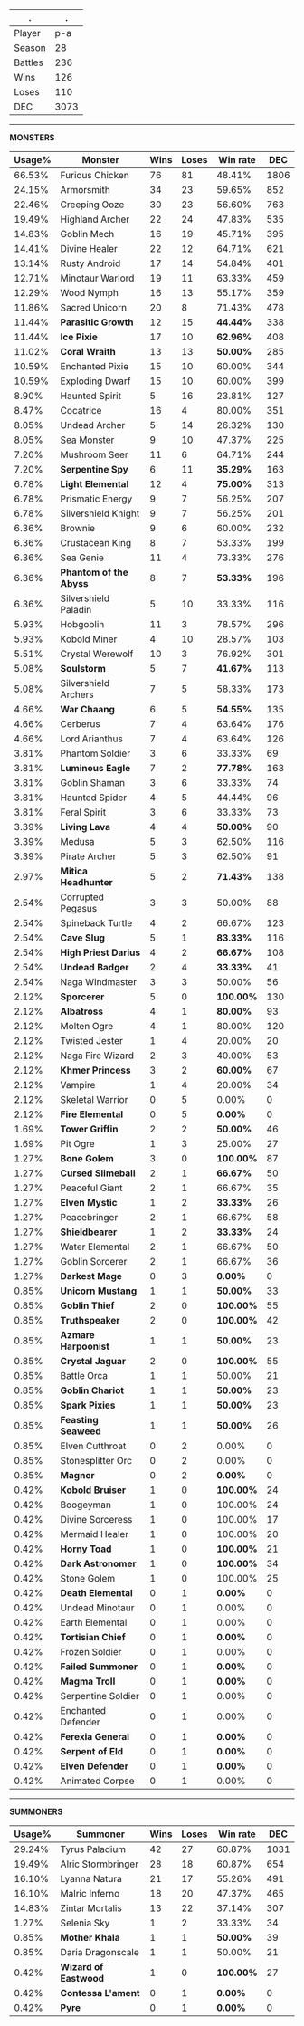 .|.
|-|-
Player|p-a
Season|28
Battles|236
Wins|126
Loses|110
DEC|3073

---
**MONSTERS**

Usage%|Monster|Wins|Loses|Win rate|DEC|
-|-|-|-|-|-|
66.53%|Furious Chicken|76|81|48.41%|1806|
24.15%|Armorsmith|34|23|59.65%|852|
22.46%|Creeping Ooze|30|23|56.60%|763|
19.49%|Highland Archer|22|24|47.83%|535|
14.83%|Goblin Mech|16|19|45.71%|395|
14.41%|Divine Healer|22|12|64.71%|621|
13.14%|Rusty Android|17|14|54.84%|401|
12.71%|Minotaur Warlord|19|11|63.33%|459|
12.29%|Wood Nymph|16|13|55.17%|359|
11.86%|Sacred Unicorn|20|8|71.43%|478|
11.44%|**Parasitic Growth**|12|15|**44.44%**|338|
11.44%|**Ice Pixie**|17|10|**62.96%**|408|
11.02%|**Coral Wraith**|13|13|**50.00%**|285|
10.59%|Enchanted Pixie|15|10|60.00%|344|
10.59%|Exploding Dwarf|15|10|60.00%|399|
8.90%|Haunted Spirit|5|16|23.81%|127|
8.47%|Cocatrice|16|4|80.00%|351|
8.05%|Undead Archer|5|14|26.32%|130|
8.05%|Sea Monster|9|10|47.37%|225|
7.20%|Mushroom Seer|11|6|64.71%|244|
7.20%|**Serpentine Spy**|6|11|**35.29%**|163|
6.78%|**Light Elemental**|12|4|**75.00%**|313|
6.78%|Prismatic Energy|9|7|56.25%|207|
6.78%|Silvershield Knight|9|7|56.25%|201|
6.36%|Brownie|9|6|60.00%|232|
6.36%|Crustacean King|8|7|53.33%|199|
6.36%|Sea Genie|11|4|73.33%|276|
6.36%|**Phantom of the Abyss**|8|7|**53.33%**|196|
6.36%|Silvershield Paladin|5|10|33.33%|116|
5.93%|Hobgoblin|11|3|78.57%|296|
5.93%|Kobold Miner|4|10|28.57%|103|
5.51%|Crystal Werewolf|10|3|76.92%|301|
5.08%|**Soulstorm**|5|7|**41.67%**|113|
5.08%|Silvershield Archers|7|5|58.33%|173|
4.66%|**War Chaang**|6|5|**54.55%**|135|
4.66%|Cerberus|7|4|63.64%|176|
4.66%|Lord Arianthus|7|4|63.64%|126|
3.81%|Phantom Soldier|3|6|33.33%|69|
3.81%|**Luminous Eagle**|7|2|**77.78%**|163|
3.81%|Goblin Shaman|3|6|33.33%|74|
3.81%|Haunted Spider|4|5|44.44%|96|
3.81%|Feral Spirit|3|6|33.33%|73|
3.39%|**Living Lava**|4|4|**50.00%**|90|
3.39%|Medusa|5|3|62.50%|116|
3.39%|Pirate Archer|5|3|62.50%|91|
2.97%|**Mitica Headhunter**|5|2|**71.43%**|138|
2.54%|Corrupted Pegasus|3|3|50.00%|88|
2.54%|Spineback Turtle|4|2|66.67%|123|
2.54%|**Cave Slug**|5|1|**83.33%**|116|
2.54%|**High Priest Darius**|4|2|**66.67%**|108|
2.54%|**Undead Badger**|2|4|**33.33%**|41|
2.54%|Naga Windmaster|3|3|50.00%|56|
2.12%|**Sporcerer**|5|0|**100.00%**|130|
2.12%|**Albatross**|4|1|**80.00%**|93|
2.12%|Molten Ogre|4|1|80.00%|120|
2.12%|Twisted Jester|1|4|20.00%|20|
2.12%|Naga Fire Wizard|2|3|40.00%|53|
2.12%|**Khmer Princess**|3|2|**60.00%**|67|
2.12%|Vampire|1|4|20.00%|34|
2.12%|Skeletal Warrior|0|5|0.00%|0|
2.12%|**Fire Elemental**|0|5|**0.00%**|0|
1.69%|**Tower Griffin**|2|2|**50.00%**|46|
1.69%|Pit Ogre|1|3|25.00%|27|
1.27%|**Bone Golem**|3|0|**100.00%**|87|
1.27%|**Cursed Slimeball**|2|1|**66.67%**|50|
1.27%|Peaceful Giant|2|1|66.67%|35|
1.27%|**Elven Mystic**|1|2|**33.33%**|26|
1.27%|Peacebringer|2|1|66.67%|58|
1.27%|**Shieldbearer**|1|2|**33.33%**|24|
1.27%|Water Elemental|2|1|66.67%|50|
1.27%|Goblin Sorcerer|2|1|66.67%|36|
1.27%|**Darkest Mage**|0|3|**0.00%**|0|
0.85%|**Unicorn Mustang**|1|1|**50.00%**|33|
0.85%|**Goblin Thief**|2|0|**100.00%**|55|
0.85%|**Truthspeaker**|2|0|**100.00%**|42|
0.85%|**Azmare Harpoonist**|1|1|**50.00%**|23|
0.85%|**Crystal Jaguar**|2|0|**100.00%**|55|
0.85%|Battle Orca|1|1|50.00%|21|
0.85%|**Goblin Chariot**|1|1|**50.00%**|23|
0.85%|**Spark Pixies**|1|1|**50.00%**|23|
0.85%|**Feasting Seaweed**|1|1|**50.00%**|26|
0.85%|Elven Cutthroat|0|2|0.00%|0|
0.85%|Stonesplitter Orc|0|2|0.00%|0|
0.85%|**Magnor**|0|2|**0.00%**|0|
0.42%|**Kobold Bruiser**|1|0|**100.00%**|24|
0.42%|Boogeyman|1|0|100.00%|24|
0.42%|Divine Sorceress|1|0|100.00%|17|
0.42%|Mermaid Healer|1|0|100.00%|20|
0.42%|**Horny Toad**|1|0|**100.00%**|21|
0.42%|**Dark Astronomer**|1|0|**100.00%**|34|
0.42%|Stone Golem|1|0|100.00%|25|
0.42%|**Death Elemental**|0|1|**0.00%**|0|
0.42%|Undead Minotaur|0|1|0.00%|0|
0.42%|Earth Elemental|0|1|0.00%|0|
0.42%|**Tortisian Chief**|0|1|**0.00%**|0|
0.42%|Frozen Soldier|0|1|0.00%|0|
0.42%|**Failed Summoner**|0|1|**0.00%**|0|
0.42%|**Magma Troll**|0|1|**0.00%**|0|
0.42%|Serpentine Soldier|0|1|0.00%|0|
0.42%|Enchanted Defender|0|1|0.00%|0|
0.42%|**Ferexia General**|0|1|**0.00%**|0|
0.42%|**Serpent of Eld**|0|1|**0.00%**|0|
0.42%|**Elven Defender**|0|1|**0.00%**|0|
0.42%|Animated Corpse|0|1|0.00%|0|

---
**SUMMONERS**

Usage%|Summoner|Wins|Loses|Win rate|DEC|
-|-|-|-|-|-|
29.24%|Tyrus Paladium|42|27|60.87%|1031|
19.49%|Alric Stormbringer|28|18|60.87%|654|
16.10%|Lyanna Natura|21|17|55.26%|491|
16.10%|Malric Inferno|18|20|47.37%|465|
14.83%|Zintar Mortalis|13|22|37.14%|307|
1.27%|Selenia Sky|1|2|33.33%|34|
0.85%|**Mother Khala**|1|1|**50.00%**|39|
0.85%|Daria Dragonscale|1|1|50.00%|21|
0.42%|**Wizard of Eastwood**|1|0|**100.00%**|27|
0.42%|**Contessa L'ament**|0|1|**0.00%**|0|
0.42%|**Pyre**|0|1|**0.00%**|0|
